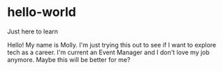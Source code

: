 # hello-world
Just here to learn

Hello! My name is Molly. I'm just trying this out to see if I want to explore tech as a career. 
I'm current an Event Manager and I don't love my job anymore.
Maybe this will be better for me?
